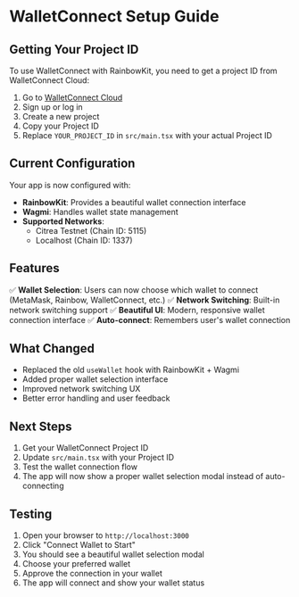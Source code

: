 # WalletConnect Setup Guide

## Getting Your Project ID

To use WalletConnect with RainbowKit, you need to get a project ID from WalletConnect Cloud:

1. Go to [WalletConnect Cloud](https://cloud.walletconnect.com/)
2. Sign up or log in
3. Create a new project
4. Copy your Project ID
5. Replace `YOUR_PROJECT_ID` in `src/main.tsx` with your actual Project ID

## Current Configuration

Your app is now configured with:

- **RainbowKit**: Provides a beautiful wallet connection interface
- **Wagmi**: Handles wallet state management
- **Supported Networks**: 
  - Citrea Testnet (Chain ID: 5115)
  - Localhost (Chain ID: 1337)

## Features

✅ **Wallet Selection**: Users can now choose which wallet to connect (MetaMask, Rainbow, WalletConnect, etc.)
✅ **Network Switching**: Built-in network switching support
✅ **Beautiful UI**: Modern, responsive wallet connection interface
✅ **Auto-connect**: Remembers user's wallet connection

## What Changed

- Replaced the old `useWallet` hook with RainbowKit + Wagmi
- Added proper wallet selection interface
- Improved network switching UX
- Better error handling and user feedback

## Next Steps

1. Get your WalletConnect Project ID
2. Update `src/main.tsx` with your Project ID
3. Test the wallet connection flow
4. The app will now show a proper wallet selection modal instead of auto-connecting

## Testing

1. Open your browser to `http://localhost:3000`
2. Click "Connect Wallet to Start"
3. You should see a beautiful wallet selection modal
4. Choose your preferred wallet
5. Approve the connection in your wallet
6. The app will connect and show your wallet status
